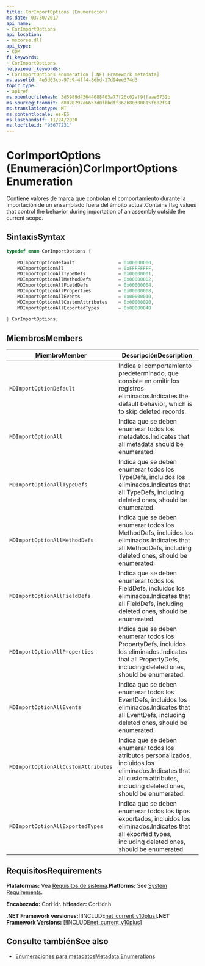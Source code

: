 ```yaml
---
title: CorImportOptions (Enumeración)
ms.date: 03/30/2017
api_name:
- CorImportOptions
api_location:
- mscoree.dll
api_type:
- COM
f1_keywords:
- CorImportOptions
helpviewer_keywords:
- CorImportOptions enumeration [.NET Framework metadata]
ms.assetid: 4e5d03cb-97c9-4ff4-8dbd-17d94ee374d3
topic_type:
- apiref
ms.openlocfilehash: 3d5989d43644088403a77f26c02af9ffaae0732b
ms.sourcegitcommit: d8020797a6657d0fbbdff362b80300815f682f94
ms.translationtype: MT
ms.contentlocale: es-ES
ms.lasthandoff: 11/24/2020
ms.locfileid: "95677231"
---
```

# <a name="corimportoptions-enumeration"></a><span data-ttu-id="8387e-102">CorImportOptions (Enumeración)</span><span class="sxs-lookup"><span data-stu-id="8387e-102">CorImportOptions Enumeration</span></span>

<span data-ttu-id="8387e-103">Contiene valores de marca que controlan el comportamiento durante la importación de un ensamblado fuera del ámbito actual.</span><span class="sxs-lookup"><span data-stu-id="8387e-103">Contains flag values that control the behavior during importation of an assembly outside the current scope.</span></span>  
  
## <a name="syntax"></a><span data-ttu-id="8387e-104">Sintaxis</span><span class="sxs-lookup"><span data-stu-id="8387e-104">Syntax</span></span>  
  
```cpp  
typedef enum CorImportOptions {  
  
    MDImportOptionDefault                = 0x00000000,  
    MDImportOptionAll                    = 0xFFFFFFFF,  
    MDImportOptionAllTypeDefs            = 0x00000001,  
    MDImportOptionAllMethodDefs          = 0x00000002,  
    MDImportOptionAllFieldDefs           = 0x00000004,  
    MDImportOptionAllProperties          = 0x00000008,  
    MDImportOptionAllEvents              = 0x00000010,  
    MDImportOptionAllCustomAttributes    = 0x00000020,  
    MDImportOptionAllExportedTypes       = 0x00000040  
  
} CorImportOptions;  
```  
  
## <a name="members"></a><span data-ttu-id="8387e-105">Miembros</span><span class="sxs-lookup"><span data-stu-id="8387e-105">Members</span></span>  
  
|<span data-ttu-id="8387e-106">Miembro</span><span class="sxs-lookup"><span data-stu-id="8387e-106">Member</span></span>|<span data-ttu-id="8387e-107">Descripción</span><span class="sxs-lookup"><span data-stu-id="8387e-107">Description</span></span>|  
|------------|-----------------|  
|`MDImportOptionDefault`|<span data-ttu-id="8387e-108">Indica el comportamiento predeterminado, que consiste en omitir los registros eliminados.</span><span class="sxs-lookup"><span data-stu-id="8387e-108">Indicates the default behavior, which is to skip deleted records.</span></span>|  
|`MDImportOptionAll`|<span data-ttu-id="8387e-109">Indica que se deben enumerar todos los metadatos.</span><span class="sxs-lookup"><span data-stu-id="8387e-109">Indicates that all metadata should be enumerated.</span></span>|  
|`MDImportOptionAllTypeDefs`|<span data-ttu-id="8387e-110">Indica que se deben enumerar todos los TypeDefs, incluidos los eliminados.</span><span class="sxs-lookup"><span data-stu-id="8387e-110">Indicates that all TypeDefs, including deleted ones, should be enumerated.</span></span>|  
|`MDImportOptionAllMethodDefs`|<span data-ttu-id="8387e-111">Indica que se deben enumerar todos los MethodDefs, incluidos los eliminados.</span><span class="sxs-lookup"><span data-stu-id="8387e-111">Indicates that all MethodDefs, including deleted ones, should be enumerated.</span></span>|  
|`MDImportOptionAllFieldDefs`|<span data-ttu-id="8387e-112">Indica que se deben enumerar todos los FieldDefs, incluidos los eliminados.</span><span class="sxs-lookup"><span data-stu-id="8387e-112">Indicates that all FieldDefs, including deleted ones, should be enumerated.</span></span>|  
|`MDImportOptionAllProperties`|<span data-ttu-id="8387e-113">Indica que se deben enumerar todos los PropertyDefs, incluidos los eliminados.</span><span class="sxs-lookup"><span data-stu-id="8387e-113">Indicates that all PropertyDefs, including deleted ones, should be enumerated.</span></span>|  
|`MDImportOptionAllEvents`|<span data-ttu-id="8387e-114">Indica que se deben enumerar todos los EventDefs, incluidos los eliminados.</span><span class="sxs-lookup"><span data-stu-id="8387e-114">Indicates that all EventDefs, including deleted ones, should be enumerated.</span></span>|  
|`MDImportOptionAllCustomAttributes`|<span data-ttu-id="8387e-115">Indica que se deben enumerar todos los atributos personalizados, incluidos los eliminados.</span><span class="sxs-lookup"><span data-stu-id="8387e-115">Indicates that all custom attributes, including deleted ones, should be enumerated.</span></span>|  
|`MDImportOptionAllExportedTypes`|<span data-ttu-id="8387e-116">Indica que se deben enumerar todos los tipos exportados, incluidos los eliminados.</span><span class="sxs-lookup"><span data-stu-id="8387e-116">Indicates that all exported types, including deleted ones, should be enumerated.</span></span>|  
  
## <a name="requirements"></a><span data-ttu-id="8387e-117">Requisitos</span><span class="sxs-lookup"><span data-stu-id="8387e-117">Requirements</span></span>  

 <span data-ttu-id="8387e-118">**Plataformas:** Vea [Requisitos de sistema](../../get-started/system-requirements.md).</span><span class="sxs-lookup"><span data-stu-id="8387e-118">**Platforms:** See [System Requirements](../../get-started/system-requirements.md).</span></span>  
  
 <span data-ttu-id="8387e-119">**Encabezado:** CorHdr. h</span><span class="sxs-lookup"><span data-stu-id="8387e-119">**Header:** CorHdr.h</span></span>  
  
 <span data-ttu-id="8387e-120">**.NET Framework versiones:**[!INCLUDE[net_current_v10plus](../../../../includes/net-current-v10plus-md.md)]</span><span class="sxs-lookup"><span data-stu-id="8387e-120">**.NET Framework Versions:** [!INCLUDE[net_current_v10plus](../../../../includes/net-current-v10plus-md.md)]</span></span>  
  
## <a name="see-also"></a><span data-ttu-id="8387e-121">Consulte también</span><span class="sxs-lookup"><span data-stu-id="8387e-121">See also</span></span>

- [<span data-ttu-id="8387e-122">Enumeraciones para metadatos</span><span class="sxs-lookup"><span data-stu-id="8387e-122">Metadata Enumerations</span></span>](metadata-enumerations.md)
